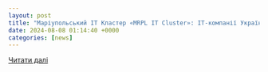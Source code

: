 ```yaml
---
layout: post
title: "Маріупольський ІТ Кластер «MRPL IT Cluster»: IT-компанії України, it послуги, залучення інвестицій | Каталог DIPFO"
date: 2024-08-08 01:14:40 +0000
categories: [news]
---
```


[Читати далі](https://dipfo.com.ua/shu602/)
